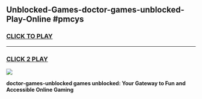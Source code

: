 
## Unblocked-Games-doctor-games-unblocked-Play-Online #pmcys
<h3>
<a href="https://news.freeplayer.one?title=doctor-games-unblocked&ref=3">CLICK TO PLAY</a></h3>
<hr>

<h3>
<a href="https://news.freeplayer.one?title=doctor-games-unblocked&ref=3">CLICK 2 PLAY</a>
  
</h3>

<a href="https://news.freeplayer.one?title=doctor-games-unblocked&ref=3"><img src="https://clearcache.store/games.png"></a>


**doctor-games-unblocked games unblocked: Your Gateway to Fun and Accessible Online Gaming**
